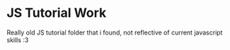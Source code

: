 # JS Tutorial Work

Really old JS tutorial folder that i found, not reflective of current javascript skills :3